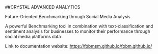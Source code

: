 ##CRYSTAL ADVANCED ANALYTICS

Future-Oriented Benchmarking through Social Media Analysis

A powerful Benchmarking tool in combination with text-classification and sentiment analysis for businesses to monitor their performance through social media platforms data

Link to documentation website: https://fobmsm.github.io/fobm.github.io/
